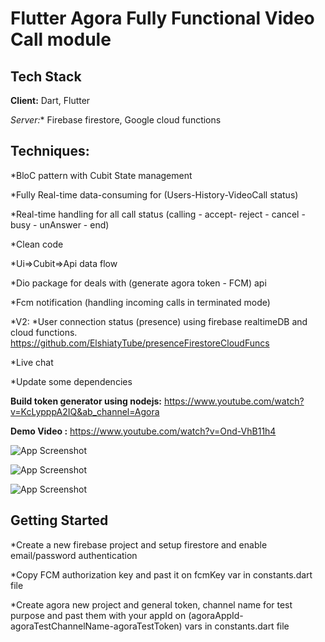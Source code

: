 # Flutter Agora Fully Functional Video Call module

## Tech Stack

**Client:** Dart, Flutter

*Server:** Firebase firestore, Google cloud functions

## Techniques:

*BloC pattern with Cubit State management

*Fully Real-time data-consuming for (Users-History-VideoCall status)

*Real-time handling for all call status (calling - accept- reject - cancel - busy - unAnswer - end)

*Clean code

*Ui=>Cubit=>Api data flow

*Dio package for deals with (generate agora token - FCM) api

*Fcm notification (handling incoming calls in terminated mode)

*V2:
*User connection status (presence) using firebase realtimeDB and cloud functions. https://github.com/ElshiatyTube/presenceFirestoreCloudFuncs

*Live chat

*Update some dependencies

**Build token generator using nodejs:** https://www.youtube.com/watch?v=KcLypppA2IQ&ab_channel=Agora

**Demo Video :** https://www.youtube.com/watch?v=Ond-VhB11h4


![App Screenshot](https://i.ibb.co/3kWWdVX/Untitled1.png)

![App Screenshot](https://i.ibb.co/nbV41dV/new.png)

![App Screenshot](https://i.ibb.co/8KdjTF1/Untitled2.png)


## Getting Started

*Create a new firebase project and setup firestore and enable email/password authentication

*Copy FCM authorization key and past it on fcmKey var in constants.dart file

*Create agora new project and general token, channel name for test purpose and past them with your appId on (agoraAppId-agoraTestChannelName-agoraTestToken) vars in constants.dart file
